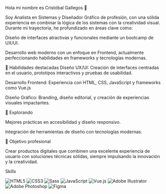 Hola mi nombre es Cristóbal Gallegos 👋

Soy Analista en Sistemas y Diseñador Gráfico de profesión, con una sólida experiencia en combinar la lógica de los sistemas con la creatividad visual. Durante mi trayectoria, he profundizado en áreas clave como:

Diseño de interfaces atractivas y funcionales mediante un bootcamp de UX/UI.

Desarrollo web moderno con un enfoque en Frontend, actualmente perfeccionando habilidades en frameworks y tecnologías modernas.

🚀 Habilidades destacadas
Diseño UX/UI: Creación de interfaces centradas en el usuario, prototipos interactivos y pruebas de usabilidad.

Desarrollo Frontend: Experiencia con HTML, CSS, JavaScript y frameworks como Vue.js

Diseño Gráfico: Branding, diseño editorial, y creación de experiencias visuales impactantes.

🌱 Explorando

Mejores prácticas en accesibilidad y diseño responsivo.

Integración de herramientas de diseño con tecnologías modernas.

🎯 Objetivo profesional

Crear productos digitales que combinen una excelente experiencia de usuario con soluciones técnicas sólidas, siempre impulsando la innovación y la creatividad.

Skills

![HTML5](https://img.shields.io/badge/HTML5-E34F26?style=for-the-badge&logo=html5&logoColor=white)
![CSS3](https://img.shields.io/badge/CSS3-1572B6?style=for-the-badge&logo=css3&logoColor=white)
![Sass](https://img.shields.io/badge/Sass-CC6699?style=for-the-badge&logo=sass&logoColor=white)
![JavaScript](https://img.shields.io/badge/JavaScript-F7DF1E?style=for-the-badge&logo=javascript&logoColor=black)
![Vue.js](https://img.shields.io/badge/Vue.js-42b883?style=for-the-badge&logo=vue.js&logoColor=white)
![Adobe Illustrator](https://img.shields.io/badge/Adobe%20Illustrator-FF9A00?style=for-the-badge&logo=adobeillustrator&logoColor=white)
![Adobe Photoshop](https://img.shields.io/badge/Adobe%20Photoshop-31A8FF?style=for-the-badge&logo=adobephotoshop&logoColor=white)
![Figma](https://img.shields.io/badge/Figma-F24E1E?style=for-the-badge&logo=figma&logoColor=white)









